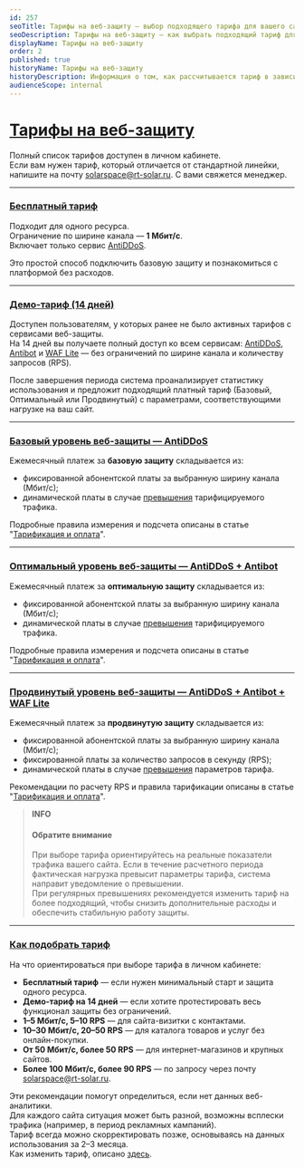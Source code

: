 ```yaml
---
id: 257
seoTitle: Тарифы на веб-защиту — выбор подходящего тарифа для вашего сайта
seoDescription: Тарифы на веб-защиту — как выбрать подходящий тариф для вашего сайта? Узнайте, как правильно выбрать тариф, соответствующий потребностям вашего сайта
displayName: Тарифы на веб-защиту
order: 2
published: true
historyName: Тарифы на веб-защиту
historyDescription: Информация о том, как рассчитывается тариф в зависимости от выбранного уровня веб-защиты
audienceScope: internal
---
```


# [Тарифы на веб-защиту](tariffs-on-web-protection)

Полный список тарифов доступен в личном кабинете.  
Если вам нужен тариф, который отличается от стандартной линейки, напишите на почту solarspace@rt-solar.ru. С вами свяжется менеджер.

---

### [Бесплатный тариф](tariffs-on-free-plan)

Подходит для одного ресурса.  
Ограничение по ширине канала — **1 Мбит/с**.  
Включает только сервис [AntiDDoS]([217]).  

Это простой способ подключить базовую защиту и познакомиться с платформой без расходов.

---

### [Демо-тариф (14 дней)](tariffs-on-demo-plan)

Доступен пользователям, у которых ранее не было активных тарифов с сервисами веб-защиты.  
На 14 дней вы получаете полный доступ ко всем сервисам: [AntiDDoS]([217]), [Antibot]([216]) и [WAF Lite]([234]) — без ограничений по ширине канала и количеству запросов (RPS).  

После завершения периода система проанализирует статистику использования и предложит подходящий платный тариф (Базовый, Оптимальный или Продвинутый) с параметрами, соответствующими нагрузке на ваш сайт.

---

### [Базовый уровень веб-защиты — AntiDDoS](tariffs-on-basic-level-of-web-protection)

Ежемесячный платеж за **базовую защиту** складывается из:
- фиксированной абонентской платы за выбранную ширину канала (Мбит/с);
- динамической платы в случае [превышения]([256]) тарифицируемого трафика.

Подробные правила измерения и подсчета описаны в статье "[Тарификация и оплата]([256])". 

---

### [Оптимальный уровень веб-защиты — AntiDDoS + Antibot](tariffs-on-optimal-level-of-web-protection-antiddos-antibot)

Ежемесячный платеж за **оптимальную защиту** складывается из:
- фиксированной абонентской платы за выбранную ширину канала (Мбит/с);
- динамической платы в случае [превышения]([256]) тарифицируемого трафика.

Подробные правила измерения и подсчета описаны в статье "[Тарификация и оплата]([256])".

---

### [Продвинутый уровень веб-защиты — AntiDDoS + Antibot + WAF Lite](tariffs-on-advanced-level-of-web-protection-antiddos-antibot-waf)

Ежемесячный платеж за **продвинутую защиту** складывается из:
- фиксированной абонентской платы за выбранную ширину канала (Мбит/с);
- фиксированной платы за количество запросов в секунду (RPS);
- динамической платы в случае [превышения]([256]) параметров тарифа.

Рекомендации по расчету RPS и правила тарификации описаны в статье "[Тарификация и оплата]([256])".  

> **INFO**
> #### Обратите внимание
> При выборе тарифа ориентируйтесь на реальные показатели трафика вашего сайта. 
> Если в течение расчетного периода фактическая нагрузка превысит параметры тарифа, система направит уведомление о превышении.  
> При регулярных превышениях рекомендуется изменить тариф на более подходящий, чтобы снизить дополнительные расходы и обеспечить стабильную работу защиты.


---

### [Как подобрать тариф](how-to-choose-a-tariff)

На что ориентироваться при выборе тарифа в личном кабинете:
- **Бесплатный тариф** — если нужен минимальный старт и защита одного ресурса.  
- **Демо-тариф на 14 дней** — если хотите протестировать весь функционал защиты без ограничений.  
- **1–5 Мбит/с, 5–10 RPS** — для сайта-визитки с контактами.  
- **10–30 Мбит/с, 20–50 RPS** — для каталога товаров и услуг без онлайн-покупки.  
- **От 50 Мбит/с, более 50 RPS** — для интернет-магазинов и крупных сайтов.  
- **Более 100 Мбит/с, более 90 RPS** — по запросу через почту solarspace@rt-solar.ru.  

Эти рекомендации помогут определиться, если нет данных веб-аналитики.  
Для каждого сайта ситуация может быть разной, возможны всплески трафика (например, в период рекламных кампаний).  
Тариф всегда можно скорректировать позже, основываясь на данных использования за 2–3 месяца.  
Как изменить тариф, описано [здесь]([258]).
